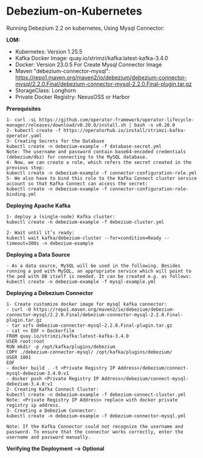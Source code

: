 # Debezium-on-Kubernetes
Running Debezium 2.2 on kubernetes, Using Mysql Connector:

**LOM:**

- Kubernetes: Version 1.25.5
- Kafka Docker Image: quay.io/strimzi/kafka:latest-kafka-3.4.0
- Docker: Version 23.0.5 For Create Mysql Connector Image
- Maven "debezium-connector-mysql": https://repo1.maven.org/maven2/io/debezium/debezium-connector-mysql/2.2.0.Final/debezium-connector-mysql-2.2.0.Final-plugin.tar.gz
- StorageClass: Longhorn
- Private Docker Registry: NexusOSS or Harbor

**Prerequisites**
```
1- curl -sL https://github.com/operator-framework/operator-lifecycle-manager/releases/download/v0.20.0/install.sh | bash -s v0.20.0
2- kubectl create -f https://operatorhub.io/install/strimzi-kafka-operator.yaml
3- Creating Secrets for the Database
kubectl create -n debezium-example -f database-secret.yml
Note: The username and password contain base64-encoded credentials (debezium/dbz) for connecting to the MySQL database.
4- Now, we can create a role, which refers the secret created in the previous step:
kubectl create -n debezium-example -f connector-configuration-role.yml
5- We also have to bind this role to the Kafka Connect cluster service account so that Kafka Connect can access the secret:
kubectl create -n debezium-example -f connector-configuration-role-binding.yml
```

**Deploying Apache Kafka**
```
1- deploy a (single-node) Kafka cluster:
kubectl create -n debezium-example -f debezium-cluster.yml

2- Wait until it’s ready:
kubectl wait kafka/debezium-cluster --for=condition=Ready --timeout=300s -n debezium-example
```
**Deploying a Data Source**
```
- As a data source, MySQL will be used in the following. Besides running a pod with MySQL, an appropriate service which will point to the pod with DB itself is needed. It can be created e.g. as follows:
kubectl create -n debezium-example -f mysql-example.yml
```
**Deploying a Debezium Connector**
```
1- Create customize docker image for mysql kafka connector:
- curl -O https://repo1.maven.org/maven2/io/debezium/debezium-connector-mysql/2.2.0.Final/debezium-connector-mysql-2.2.0.Final-plugin.tar.gz
- tar xzfv debezium-connector-mysql-2.2.0.Final-plugin.tar.gz
- cat << EOF > Dockerfile 
FROM quay.io/strimzi/kafka:latest-kafka-3.4.0
USER root:root
RUN mkdir -p /opt/kafka/plugins/debezium
COPY ./debezium-connector-mysql/ /opt/kafka/plugins/debezium/
USER 1001
EOF
- docker build . -t <Private Registry IP Address>/debezium/connect-mysql-debezium-3.4.0:v1
- docker push <Private Registry IP Address>/debezium/connect-mysql-debezium-3.4.0:v1
2- Creating Kafka Connect Cluster:
kubectl create -n debezium-example -f debezium-connect-cluster.yml
Note: <Private Registry IP Address> replace with docker private registry ip address.
3- Creating a Debezium Connector:
kubectl create -n debezium-example -f debezium-connector-mysql.yml

Note: If the Kafka Connector could not recognize the username and password. To ensure that the connector works correctly, enter the username and password manually.
```
**Verifying the Deployment --> Optional**







